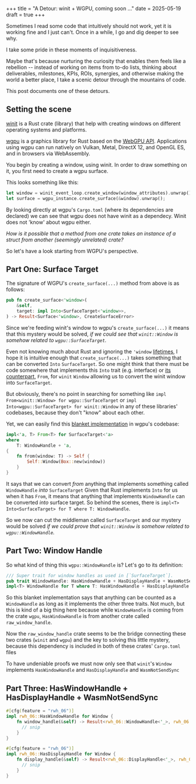 +++
title = "A Detour: winit + WGPU, coming soon ..."
date = 2025-05-19
draft = true
+++

Sometimes I read some code that intuitively should not work, yet it is working fine and I just can't.
Once in a while, I go and dig deeper to see why.

I take some pride in these moments of inquisitiveness.

Maybe that's because nurturing the curiosity that enables them feels like a rebellion -- instead of working on items
from to-do lists, thinking about deliverables, milestones, KPIs, ROIs, synergies, and otherwise making the world a
better place, I take a scenic detour through the mountains of code.

This post documents one of these detours.

## Setting the scene

[winit](https://docs.rs/winit/latest/winit/) is a Rust crate (library) that help with creating windows on different
operating systems and platforms.

[wgpu](https://wgpu.rs) is a graphics library for Rust based on the [WebGPU API](https://www.w3.org/TR/webgpu/).
Applications using wgpu can run natively on Vulkan, Metal, DirectX 12, and OpenGL ES, and in browsers via WebAssembly.

You begin by creating a window, using winit. In order to draw something on it, you first need to create a wgpu surface.

This looks something like this:
```rust
let window = winit_event_loop.create_window(window_attributes).unwrap();
let surface = wgpu_instance.create_surface(&window).unwrap();
````

By looking directly at wgpu's `Cargo.toml` (where its dependencies are declared) we can see that wgpu does not have
winit as a dependecy. Winit does not 'know' about wgpu either.

*How is it possible that a method from one crate takes an instance of a struct from another (seemingly unrelated)
crate?*

So let's have a look starting from WGPU's perspective.

## Part One: Surface Target

The signature of WGPU's `create_surface(...)` method from above is as follows:
```rust
pub fn create_surface<'window>(
    &self,
    target: impl Into<SurfaceTarget<'window>>,
) -> Result<Surface<'window>, CreateSurfaceError> 
```

Since we're feeding winit's window to wgpu's `create_surface(...)` it means that this mystery would be solved,
*if we could see that `winit::Window` is somehow related to `wgpu::SurfaceTarget`.*

Even not knowing much about Rust and ignoring the `'window`
[lifetimes](https://doc.rust-lang.org/book/ch10-03-lifetime-syntax.html), I hope it is intuitive enough that
`create_surface(...)` takes something that can be converted `Into` `SurfaceTarget`. So one might think that there must
be code somewhere that implements this `Into` trait (e.g. interface) or
[its counterpart](https://doc.rust-lang.org/rust-by-example/conversion/from_into.html), `From`, for `winit` `Window` 
allowing us to convert the winit window into `SurfaceTarget`.

But obviously, there's no point in searching for something like `impl From<winit::Window> for wgpu::SurfaceTarget` or
`impl Into<wgpu::SurfaceTarget> for winit::Window` in any of these libraries' codebases, because they don't "know"
about each other.

Yet, we can easily find this [blanket implementation](https://doc.rust-lang.org/book/ch10-02-traits.html) in wgpu's
codebase:

```rust
impl<'a, T> From<T> for SurfaceTarget<'a>
where
    T: WindowHandle + 'a,
{
    fn from(window: T) -> Self {
        Self::Window(Box::new(window))
    }
}
```

It says that we can convert _from_ anything that implements something called `WindowHandle` _into_ `SurfaceTarget` 
Given that Rust implements `Into` for us when it has `From`, it means that anything that implements `WindowHandle`
can be converted _into_ surface target. So behind the scenes, there is
`impl<T> Into<SurfaceTarget> for T where T: WindowHandle`.

So we now can cut the middleman called `SurfaceTarget` and our mystery would be solved *if we could prove that
`winit::Window` is somehow related to `wgpu::WindowHandle`.*

## Part Two: Window Handle

So what kind of thing this `wgpu::WindowHandle` is? Let's go to its definition:

```rust
/// Super trait for window handles as used in [`SurfaceTarget`].
pub trait WiindowHandle: HasWindowHandle + HasDisplayHandle + WasmNotSendSync {}
impl<T> WindowHandle for T where T: HasWindowHandle + HasDisplayHandle + WasmNotSendSync {}
```

So this blanket implementation says that anything can be counted as a `WindowHandle` as long as it implements the other three traits.
Not much, but this is kind of a big thing here because while `WindowHandle` is coming from the crate `wgpu`,
`HasWindowHandle` is from another crate called `raw_window_handle`.

Now the `raw_window_handle` crate seems to be the bridge connecting these two crates (`winit` and `wgpu`) and the key
to solving this little mystery, because this dependency is included in both of these crates' `Cargo.toml` files

To have undeniable proofs we must now only see that `winit`'s `Window` implements `HasWindowHandle` and
`HasDisplayHandle` and `WasmNotSendSync`

## Part Three: HasWindowHandle + HasDisplayHandle + WasmNotSendSync 

```rust
#[cfg(feature = "rwh_06")]
impl rwh_06::HasWindowHandle for Window {
    fn window_handle(&self) -> Result<rwh_06::WindowHandle<'_>, rwh_06::HandleError> {
      // snip
    }
}

#[cfg(feature = "rwh_06")]
impl rwh_06::HasDisplayHandle for Window {
    fn display_handle(&self) -> Result<rwh_06::DisplayHandle<'_>, rwh_06::HandleError> {
      // snip
    }
}
```
